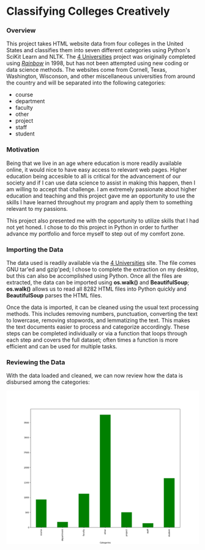 # Classifying Colleges Creatively

### Overview

This project takes HTML website data from four colleges in the United States and classifies them into seven different categories using Python's SciKit Learn and NLTK. The [4 Universities](http://www.cs.cmu.edu/afs/cs.cmu.edu/project/theo-20/www/data/) project was originally completed using [*Rainbow*](http://www.cs.cmu.edu/afs/cs/project/theo-11/www/naive-bayes/gentle_intro.html) in 1998, but has not been attempted using new coding or data science methods. The websites come from Cornell, Texas, Washington, Wisconson, and other miscellaneous universities from around the country and will be separated into the following categories:

   * course
   * department
   * faculty
   * other
   * project
   * staff
   * student
   
### Motivation

Being that we live in an age where education is more readily available online, it would nice to have easy access to relevant web pages. Higher education being accesible to all is critical for the advancement of our society and if I can use data science to assist in making this happen, then I am willing to accept that challenge. I am extremely passionate about higher education and teaching and this project gave me an opportunity to use the skills I have learned throughout my program and apply them to something relevant to my passions.

This project also presented me with the opportunity to utilize skills that I had not yet honed. I chose to do this project in Python in order to further advance my portfolio and force myself to step out of my comfort zone.

### Importing the Data

The data used is readily available via the [4 Universities](http://www.cs.cmu.edu/afs/cs.cmu.edu/project/theo-20/www/data/) site. The file comes GNU tar'ed and gzip'ped; I chose to complete the extraction on my desktop, but this can also be accomplished using Python. Once all the files are extracted, the data can be imported using **os.walk()** and **BeautifulSoup**; **os.walk()** allows us to read all 8282 HTML files into Python quickly and **BeautifulSoup** parses the HTML files. 

Once the data is imported, it can be cleaned using the usual text processing methods. This includes removing numbers, punctuation, converting the text to lowercase, removing stopwords, and lemmatizing the text. This makes the text documents easier to process and categorize accordingly. These steps can be completed individually or via a function that loops through each step and covers the full dataset; often times a function is more efficient and can be used for multiple tasks.

### Reviewing the Data

With the data loaded and cleaned, we can now review how the data is disbursed among the categories:

![unorderd category plot](https://raw.githubusercontent.com/chbrown626/College-Classifications/master/Images/category_plot_1.png "Category - Unordered")
